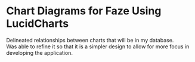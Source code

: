 # Chart Diagrams for Faze Using LucidCharts
Delineated relationships between charts that will be in my database.  
Was able to refine it so that it is a simpler design to allow for more focus in developing the application.
